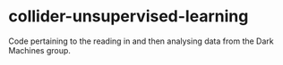 # collider-unsupervised-learning
Code pertaining to the reading in and then analysing data from the Dark Machines group.
